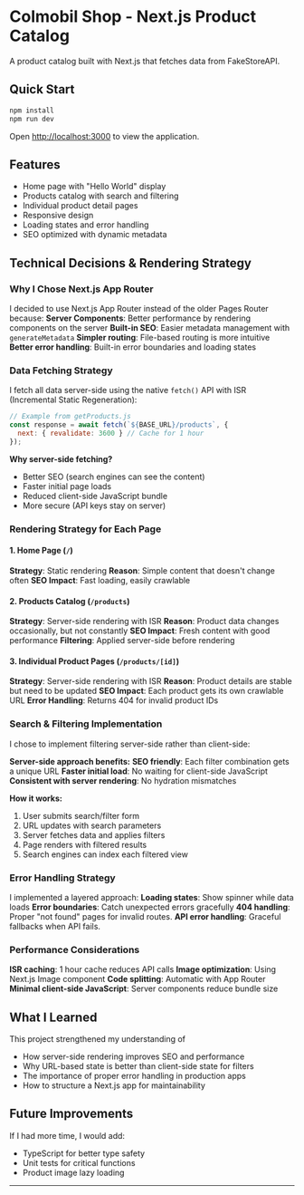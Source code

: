 # Colmobil Shop - Next.js Product Catalog

A product catalog built with Next.js that fetches data from FakeStoreAPI.

## Quick Start

```bash
npm install
npm run dev
```

Open [http://localhost:3000](http://localhost:3000) to view the application.

## Features

- Home page with "Hello World" display
- Products catalog with search and filtering
- Individual product detail pages
- Responsive design
- Loading states and error handling
- SEO optimized with dynamic metadata

## Technical Decisions & Rendering Strategy

### Why I Chose Next.js App Router

I decided to use Next.js App Router instead of the older Pages Router because:
**Server Components**: Better performance by rendering components on the server
**Built-in SEO**: Easier metadata management with `generateMetadata`
**Simpler routing**: File-based routing is more intuitive
**Better error handling**: Built-in error boundaries and loading states

### Data Fetching Strategy

I fetch all data server-side using the native `fetch()` API with ISR (Incremental Static Regeneration):

```javascript
// Example from getProducts.js
const response = await fetch(`${BASE_URL}/products`, {
  next: { revalidate: 3600 } // Cache for 1 hour
});
```

**Why server-side fetching?**
- Better SEO (search engines can see the content)
- Faster initial page loads
- Reduced client-side JavaScript bundle
- More secure (API keys stay on server)

### Rendering Strategy for Each Page

#### 1. Home Page (`/`)
**Strategy**: Static rendering
**Reason**: Simple content that doesn't change often
**SEO Impact**: Fast loading, easily crawlable

#### 2. Products Catalog (`/products`)
**Strategy**: Server-side rendering with ISR
**Reason**: Product data changes occasionally, but not constantly
**SEO Impact**: Fresh content with good performance
**Filtering**: Applied server-side before rendering

#### 3. Individual Product Pages (`/products/[id]`)
**Strategy**: Server-side rendering with ISR
**Reason**: Product details are stable but need to be updated
**SEO Impact**: Each product gets its own crawlable URL
**Error Handling**: Returns 404 for invalid product IDs

### Search & Filtering Implementation

I chose to implement filtering server-side rather than client-side:

**Server-side approach benefits:**
 **SEO friendly**: Each filter combination gets a unique URL
 **Faster initial load**: No waiting for client-side JavaScript
**Consistent with server rendering**: No hydration mismatches

**How it works:**
1. User submits search/filter form
2. URL updates with search parameters
3. Server fetches data and applies filters
4. Page renders with filtered results
5. Search engines can index each filtered view

### Error Handling Strategy

I implemented a layered approach:
**Loading states**: Show spinner while data loads
**Error boundaries**: Catch unexpected errors gracefully
**404 handling**: Proper "not found" pages for invalid routes.
**API error handling**: Graceful fallbacks when API fails.

### Performance Considerations

**ISR caching**: 1 hour cache reduces API calls
**Image optimization**: Using Next.js Image component
**Code splitting**: Automatic with App Router
**Minimal client-side JavaScript**: Server components reduce bundle size

## What I Learned

This project strengthened my understanding of
- How server-side rendering improves SEO and performance
- Why URL-based state is better than client-side state for filters
- The importance of proper error handling in production apps
- How to structure a Next.js app for maintainability

## Future Improvements

If I had more time, I would add:
- TypeScript for better type safety
- Unit tests for critical functions
- Product image lazy loading
---
